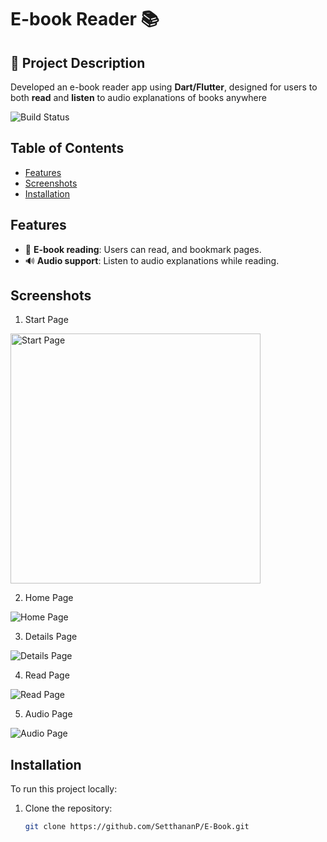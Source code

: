 # E-book Reader 📚 

## 📝 Project Description
Developed an e-book reader app using **Dart/Flutter**, designed for users to both **read** and **listen** to audio explanations of books anywhere

![Build Status](https://img.shields.io/badge/build-Complete-brightgreen)

## Table of Contents
- [Features](#features)
- [Screenshots](#screenshots)
- [Installation](#installation)


## Features
- 📖 **E-book reading**: Users can read, and bookmark pages.
- 🔊 **Audio support**: Listen to audio explanations while reading.

## Screenshots

1. Start Page
   
<img src="https://github.com/SetthananP/E-Book/blob/main/imagesREADME/startEbook.png?raw=true" alt="Start Page" width="400"/>

2. Home Page

![Home Page](https://github.com/SetthananP/E-Book/blob/main/imagesREADME/homeEbook.png?raw=true)

3. Details Page

![Details Page](https://github.com/SetthananP/E-Book/blob/main/imagesREADME/detailEbook.png?raw=true)

4. Read Page

![Read Page](https://github.com/SetthananP/E-Book/blob/main/imagesREADME/readEbook.png?raw=true)

5. Audio Page

![Audio Page](https://github.com/SetthananP/E-Book/blob/main/imagesREADME/clipEbook.png?raw=true)


## Installation
To run this project locally:

1. Clone the repository:
   ```bash
   git clone https://github.com/SetthananP/E-Book.git
